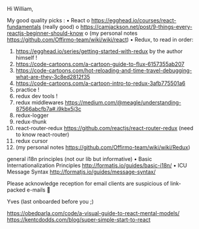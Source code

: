 Hi William,

My good quality picks :
•	React
o	https://egghead.io/courses/react-fundamentals (really good)
o	https://camjackson.net/post/9-things-every-reactjs-beginner-should-know
o	(my personal notes https://github.com/Offirmo-team/wiki/wiki/react)
•	Redux, to read in order:
1.	https://egghead.io/series/getting-started-with-redux by the author himself !
2.	https://code-cartoons.com/a-cartoon-guide-to-flux-6157355ab207
3.	https://code-cartoons.com/hot-reloading-and-time-travel-debugging-what-are-they-3c8ed2812f35
4.	https://code-cartoons.com/a-cartoon-intro-to-redux-3afb775501a6
5.	practice !
6.	redux dev tools !
7.	redux middlewares https://medium.com/@meagle/understanding-87566abcfb7a#.i9kbx5j3c
8.	redux-logger
9.	redux-thunk
10.	react-router-redux https://github.com/reactjs/react-router-redux (need to know react-router)
11.	redux cursor
12.	(my personal notes https://github.com/Offirmo-team/wiki/wiki/Redux)

general i18n principles (not our lib but informative)
•	Basic Internationalization Principles http://formatjs.io/guides/basic-i18n/
•	ICU Message Syntax http://formatjs.io/guides/message-syntax/

Please acknowledge reception for email clients are suspicious of link-packed e-mails 

Yves (last onboarded before you ;)




https://obedparla.com/code/a-visual-guide-to-react-mental-models/
https://kentcdodds.com/blog/super-simple-start-to-react
